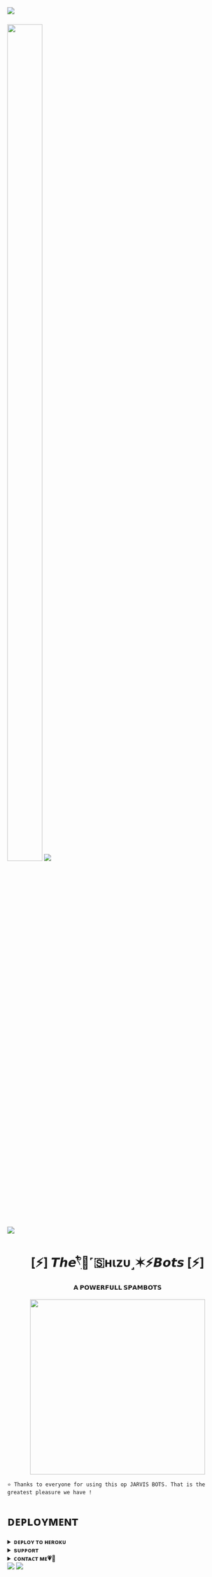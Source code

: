 <img src="https://user-images.githubusercontent.com/73097560/115834477-dbab4500-a447-11eb-908a-139a6edaec5c.gif">
<h3><img  style="align-item" :"center" src="https://telegra.ph/file/83db3b7786ffa9948962b.jpg" width="80px" height="70%">
   <img src="https://readme-typing-svg.herokuapp.com?color=00BFFF&width=620&lines=👉👌=💦🥵+💥+𝐇𝙴𝚈+𝐓𝙷𝙴𝚁𝙴+𝐓𝙷𝙸𝚂+𝐈𝚜+𝐕𝐈𝐏😎+𝐕𝐈𝐕𝐄𝐊+𝐗𝐃+🖤+🥀"></b></h3>
<img src="https://user-images.githubusercontent.com/73097560/115834477-dbab4500-a447-11eb-908a-139a6edaec5c.gif">

<h1 align="center"><b>[⚡] 𝙏𝙝𝙚𓍢ִ໋🍃˹🇸нιzυ˼✶⚡𝘽𝙤𝙩𝙨 [⚡]</b></h1>
<h4 align="center"> 𝗔 𝗣𝗢𝗪𝗘𝗥𝗙𝗨𝗟𝗟 𝗦𝗣𝗔𝗠𝗕𝗢𝗧𝗦</h4>

<p align="center"><a href="https://t.me/JARVIS_V2"><img src="https://telegra.ph/file/2e7cb4ed65bca4e8fd77c.jpg" width="400"></a></p>


``⭐️ Thanks to everyone for using this op JARVIS BOTS. That is the greatest pleasure we have !``


# ᴅᴇᴘʟᴏʏᴍᴇɴᴛ


<details>
<summary><b>ᴅᴇᴘʟᴏʏ ᴛᴏ ʜᴇʀᴏᴋᴜ</b></summary>
<br>

[![Deploy](https://www.herokucdn.com/deploy/button.svg)](https://dashboard.heroku.com/new?template=https://github.com/doraemon890/Jarvis-X-spam)

</details>


<details>
<summary><b>sᴜᴘᴘᴏʀᴛ</b></summary>
<a href="https://t.me/BWANDARLOK"><img title="Telegram" src="https://img.shields.io/badge/Telegram-%23000000.svg?&style=for-the-badge&logo=telegram&logoColor=61DAFB"></a>
</details>
<details>
<summary><b>ᴄᴏɴᴛᴀᴄᴛ ᴍᴇ💗🥀</b></summary>

<a href="https://t.me/JARVIS_V2"><img title="Telegram" src="https://img.shields.io/badge/JARVIS-%23000000.svg?&style=for-the-badge&logo=telegram&logoColor=61DAFB"></a>
<a href="https://mail.google.com/mail/?view=cm&fs=1&to=hackerdoraemon2@gmail.com"><img title="GMAIL" src="https://img.shields.io/badge/Gmail-D14836?style=for-the-badge&logo=gmail&logoColor=white"></a>
<a href="https://youtube.com/@rajnisha3"><img title="Youtube" src="https://img.shields.io/badge/youtube-%230077B5.svg?&style=for-the-badge&logo=youtube&logoColor=white"></a>
<a href="https://instagram.com/_rajnish_mishra____"><img title="Instagram" src="https://img.shields.io/badge/instagram-%23E4405F.svg?&style=for-the-badge&logo=instagram&logoColor=white"></a>
<a href="https://t.me/JARVIS_X_SUPPORT"><img title="Support" src="https://img.shields.io/badge/Support-%23000000.svg?&style=for-the-badge&logo=telegram&logoColor=61DAFB"></a>
</details>
<img src="https://user-images.githubusercontent.com/73097560/115834477-dbab4500-a447-11eb-908a-139a6edaec5c.gif">

<img src="https://user-images.githubusercontent.com/73097560/115834477-dbab4500-a447-11eb-908a-139a6edaec5c.gif">
